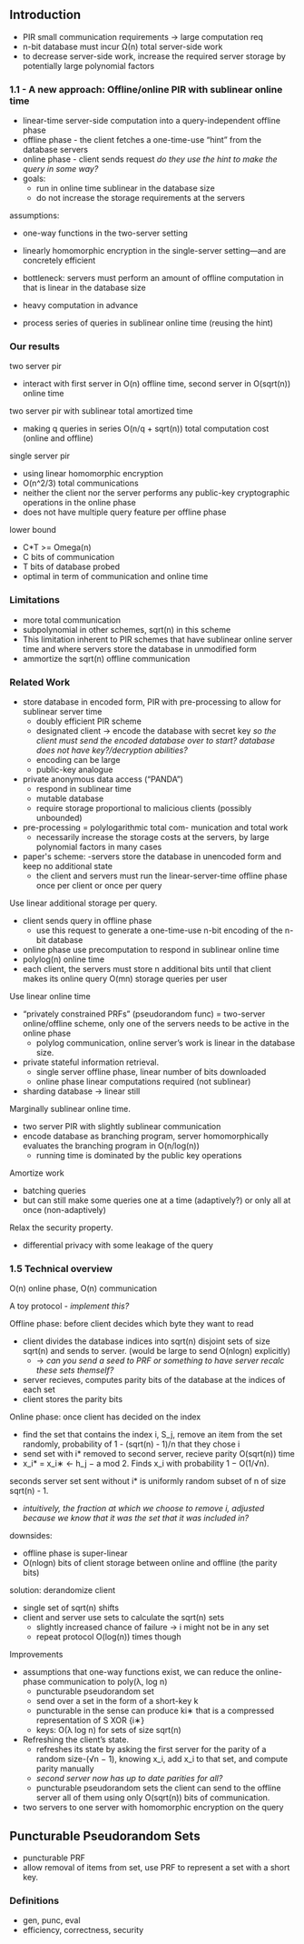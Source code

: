 ## Introduction
- PIR small communication requirements -> large computation req
- n-bit database must incur Ω(n) total server-side work
- to decrease server-side work, increase the required server storage by potentially large polynomial factors

### 1.1 - A new approach: Offline/online PIR with sublinear online time
- linear-time server-side computation into a query-independent offline phase
- offline phase - the client fetches a one-time-use “hint” from the database servers
- online phase - client sends request _do they use the hint to make the query in some way?_
- goals:
  - run in online time sublinear in the database size
  - do not increase the storage requirements at the servers

assumptions:
- one-way functions in the two-server setting 
- linearly homomorphic encryption in the single-server setting—and are concretely efficient
- bottleneck: servers must perform an amount of offline computation in that is linear in the database size

- heavy computation in advance
- process series of queries in sublinear online time (reusing the hint)

### Our results

two server pir
- interact with first server in O(n) offline time, second server in O(sqrt(n)) online time

two server pir with sublinear total amortized time
- making q queries in series O(n/q + sqrt(n)) total computation cost (online and offline)

single server pir
- using linear homomorphic encryption
- O(n^2/3) total communications
- neither the client nor the server performs any public-key cryptographic operations in the online phase
- does not have multiple query feature per offline phase

lower bound
- C*T >= Omega(n)
- C bits of communication
- T bits of database probed 
- optimal in term of communication and online time

### Limitations
- more total communication
- subpolynomial in other schemes, sqrt(n) in this scheme
- This limitation inherent to PIR schemes that have sublinear online server time and where servers store the database in unmodified form
- ammortize the sqrt(n) offline communication

### Related Work
- store database in encoded form, PIR with pre-processing to allow for sublinear server time
  - doubly efficient PIR scheme
  - designated client -> encode the database with secret key _so the client must send the encoded database over to start? database does not have key?/decryption abilities?_
  - encoding can be large
  - public-key analogue
- private anonymous data access (“PANDA”) 
  - respond in sublinear time
  - mutable database
  - require storage proportional to malicious clients (possibly unbounded)
- pre-processing = polylogarithmic total com- munication and total work
  - necessarily increase the storage costs at the servers, by large polynomial factors in many cases
- paper's scheme:
  -servers store the database  in unencoded form and keep no additional state
  - the client and servers must run the linear-server-time offline phase once per client or once per query

Use linear additional storage per query.
- client sends query in offline phase
  - use this request to generate a one-time-use n-bit encoding of the n-bit database
- online phase use precomputation to respond in sublinear online time
- polylog(n) online time
- each client, the servers must store n additional bits until that client makes its online query O(mn) storage queries per user  

Use linear online time
- “privately constrained PRFs” (pseudorandom func) = two-server online/offline scheme, only one of the servers needs to be active in the online phase
  - polylog communication, online server’s work is linear in the database size.
- private stateful information retrieval.
  - single server offline phase, linear number of bits downloaded
  - online phase linear computations required (not sublinear)
- sharding database -> linear still

Marginally sublinear online time.
- two server PIR with slightly sublinear communication
- encode database as branching program, server homomorphically evaluates the branching program in O(n/log(n))
  - running time is dominated by the public key operations

Amortize work
- batching queries
- but can still make some queries one at a time (adaptively?) or only all at once (non-adaptively)

Relax the security property. 
- differential privacy with some leakage of the query

### 1.5 Technical overview

O(n) online phase, O(n) communication

A toy protocol - _implement this?_

Offline phase: before client decides which byte they want to read
- client divides the database indices into sqrt(n) disjoint sets of size sqrt(n) and sends to server. (would be large to send O(nlogn) explicitly) 
  - -> _can you send a seed to PRF or something to have server recalc these sets themself?_
- server recieves, computes parity bits of the database at the indices of each set
- client stores the parity bits

Online phase: once client has decided on the index
- find the set that contains the index i, S_j, remove an item from the set randomly, probability of 1 - (sqrt(n) - 1)/n that they chose i
- send set with i* removed to second server, recieve parity O(sqrt(n)) time
- x_i* = x_i∗ <- h_j − a mod 2. Finds x_i with probability 1 − O(1/√n).

seconds server set sent without i* is uniformly random subset of n of size sqrt(n) - 1. 
- _intuitively, the fraction at which we choose to remove i, adjusted because we know that it was the set that it was included in?_

downsides:
- offline phase is super-linear
- O(nlogn) bits of client storage between online and offline (the parity bits)

solution: derandomize client
- single set of sqrt(n) shifts
- client and server use sets to calculate the sqrt(n) sets
  - slightly increased chance of failure -> i might not be in any set
  - repeat protocol O(log(n)) times though
 
Improvements
- assumptions that one-way functions exist, we can reduce the online-phase communication to poly(λ, log n)
  - puncturable pseudorandom set
  - send over a set in the form of a short-key k
  - puncturable in the sense can produce ki∗ that is a compressed representation of S XOR {i∗}
  - keys: O(λ log n) for sets of size sqrt(n)
- Refreshing the client’s state.
  - refreshes its state by asking the first server for the parity of a random size-(√n − 1), knowing x_i, add x_i to that set, and compute parity manually
  - _second server now has up to date parities for all?_ 
  - puncturable pseudorandom sets the client can send to the offline server all of them using only O(sqrt(n)) bits of communication.
- two servers to one server with homomorphic encryption on the query


## Puncturable Pseudorandom Sets

- puncturable PRF
- allow removal of items from set, use PRF to represent a set with a short key.

### Definitions
- gen, punc, eval
- efficiency, correctness, security
